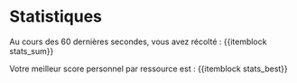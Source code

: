 # Statistiques

Au cours des 60 dernières secondes, vous avez récolté : {{itemblock stats_sum}}

Votre meilleur score personnel par ressource est : {{itemblock stats_best}}